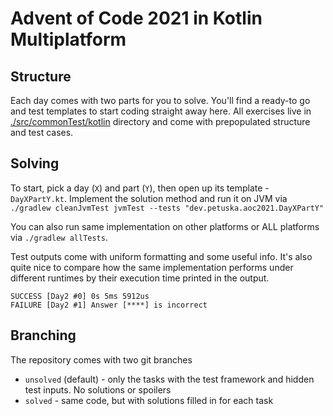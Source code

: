 # Advent of Code 2021 in Kotlin Multiplatform

## Structure

Each day comes with two parts for you to solve. You'll find a ready-to go and test templates to start coding straight
away here. All exercises live in [./src/commonTest/kotlin](./src/commonTest/kotlin) directory and come with prepopulated structure and
test cases.

## Solving

To start, pick a day (`X`) and part (`Y`), then open up its template - `DayXPartY.kt`. Implement the solution method and
run it on JVM via `./gradlew cleanJvmTest jvmTest --tests "dev.petuska.aoc2021.DayXPartY"`

You can also run same implementation on other platforms or ALL platforms via `./gradlew allTests`.

Test outputs come with uniform formatting and some useful info. It's also quite nice to compare how the same
implementation performs under different runtimes by their execution time printed in the output.

```text
SUCCESS [Day2 #0] 0s 5ms 5912us
FAILURE [Day2 #1] Answer [****] is incorrect
```

## Branching
The repository comes with two git branches
* `unsolved` (default) - only the tasks with the test framework and hidden test inputs. No solutions or spoilers
* `solved` - same code, but with solutions filled in for each task
